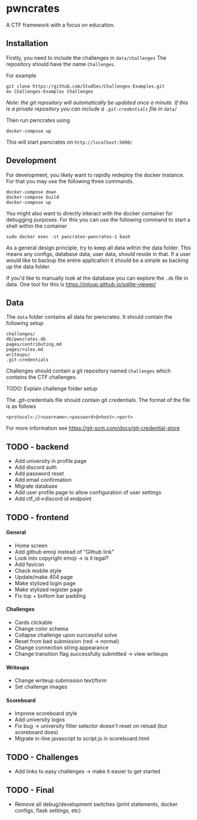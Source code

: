# pwncrates
A CTF framework with a focus on education.


## Installation
Firstly, you need to include the challenges in `data/challenges`
The repository should have the name `Challenges`.

For example
```commandline
git clone https://github.com/StudSec/Challenges-Examples.git 
mv Challenges-Examples Challenges
```

*Note: the git repository will automatically be updated
once a minute. If this is a private repository you can include
a `.git-credentials` file in `data/`*

Then run pwncrates using
```commandline
docker-compose up
```
This will start pwncrates on `http://localhost:5000/`

## Development
For development, you likely want to rapidly redeploy the docker
instance. For that you may use the following three commands.
```commandline
docker-compose down
docker-compose build
docker-compose up
```

You might also want to directly interact with the docker container for
debugging purposes. For this you can use the following command to start a
shell within the container
```commandline
sudo docker exec -it pwncrates-pwncrates-1 bash
```

As a general design principle, try to keep all data within the data folder.
This means any configs, database data, user data, should reside in that. If 
a user would like to backup the entire application it should be a simple as
backing up the data folder.

If you'd like to manually look at the database you can explore the `.db` file
in data. One tool for this is https://inloop.github.io/sqlite-viewer/

## Data
The `data` folder contains all data for pwncrates. It should contain the
following setup
```commandline
challenges/
db/pwncrates.db
pages/contributing.md
pages/rules.md
writeups/
.git-credentials
```

Challenges should contain a git repository named `Challenges` which contains
the CTF challenges. 

TODO: Explain challenge folder setup

The .git-credentials file should contain git credentials. The format of
the file is as follows
```commandline
<protocol>://<username>:<password>@<host>:<port>
```
For more information see
https://git-scm.com/docs/git-credential-store

## TODO - backend
- Add university in profile page
- Add discord auth
- Add password reset
- Add email confirmation
- Migrate database
- Add user profile page to allow configuration of user settings
- Add ctf_id->discord id endpoint

## TODO - frontend
#### General
- Home screen
- Add github emoji instead of "Github link"
- Look into copyright emoji -> is it legal?
- Add favicon
- Check mobile style
- Update/make 404 page
- Make stylized login page
- Make stylized register page
- Fix top + bottom bar padding

#### Challenges
- Cards clickable
- Change color schema
- Collapse challenge upon successful solve
- Reset from bad submission (red -> normal)
- Change connection string appearance
- Change transition flag successfully submitted -> view writeups

#### Writeups
- Change writeup submission text/form
- Set challenge images

#### Scoreboard
- Improve scoreboard style
- Add university logos
- Fix bug -> university filter selector doesn't reset on reload (but scoreboard does)
- Migrate in-line javascript to script.js in scoreboard.html

## TODO - Challenges
- Add links to easy challenges -> make it easier to get started

## TODO - Final
- Remove all debug/development switches (print statements, docker configs, flask settings, etc)
